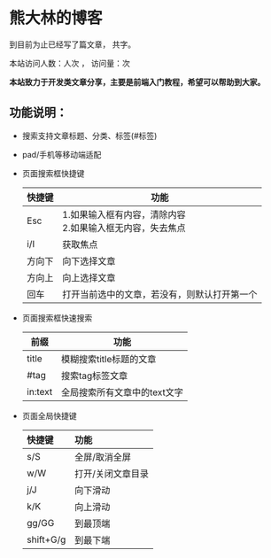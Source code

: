 # 熊大林的博客


到目前为止已经写了<code class="article_number"></code>篇文章， 共<code class="site_word_count"></code>字。

本站访问人数：<code class="site_uv"></code>人次 ， 访问量：<code class="site_pv"></code>次

**本站致力于开发类文章分享，主要是前端入门教程，希望可以帮助到大家。**

## 功能说明：
- 搜索支持文章标题、分类、标签(#标签)

- pad/手机等移动端适配

- 页面搜索框快捷键 

  | 快捷键 | 功能                                                         |
  | ------ | ------------------------------------------------------------ |
  | Esc    | 1.如果输入框有内容，清除内容<br />2.如果输入框无内容，失去焦点 |
  | i/I    | 获取焦点                                                     |
  | 方向下 | 向下选择文章                                                 |
  | 方向上 | 向上选择文章                                                 |
  | 回车   | 打开当前选中的文章，若没有，则默认打开第一个                 |

- 页面搜索框快速搜索

  | 前缀    | 功能                         |
  | ------- | ---------------------------- |
  | title   | 模糊搜索title标题的文章      |
  | #tag    | 搜索tag标签文章              |
  | in:text | 全局搜索所有文章中的text文字 |

- 页面全局快捷键

  | 快捷键    | 功能              |
  | :-------- | :---------------- |
  | s/S       | 全屏/取消全屏     |
  | w/W       | 打开/关闭文章目录 |
  | j/J       | 向下滑动          |
  | k/K       | 向上滑动          |
  | gg/GG     | 到最顶端          |
  | shift+G/g | 到最下端          |

<br>
<br>
